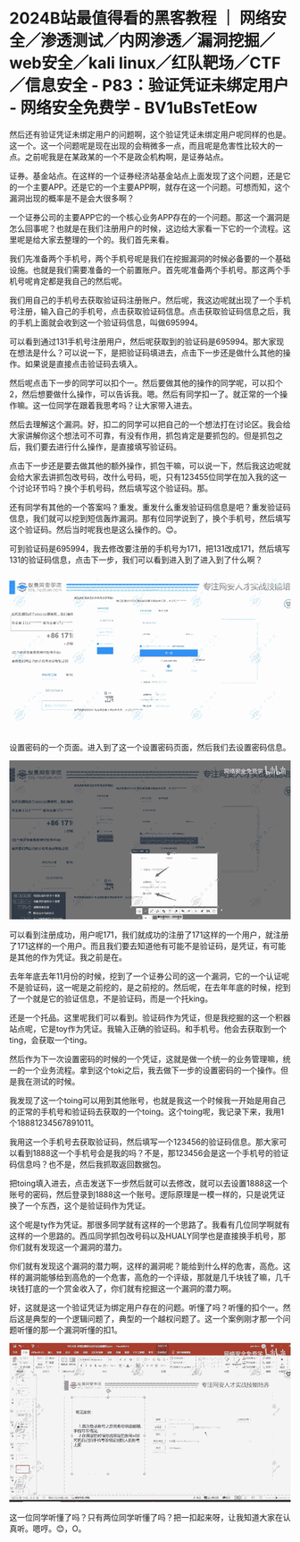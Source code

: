 # 2024B站最值得看的黑客教程 ｜ 网络安全／渗透测试／内网渗透／漏洞挖掘／web安全／kali linux／红队靶场／CTF／信息安全 - P83：验证凭证未绑定用户 - 网络安全免费学 - BV1uBsTetEow

然后还有验证凭证未绑定用户的问题啊，这个验证凭证未绑定用户呢同样的也是。这一个。这一个问题呢是现在出现的会稍微多一点，而且呢是危害性比较大的一点。之前呢我是在某政某的一个不是政企机构啊，是证券站点。

证券。基金站点。在这样的一个证券经济站基金站点上面发现了这个问题，还是它的一个主要APP。还是它的一个主要APP啊，就存在这一个问题。可想而知，这个漏洞出现的概率是不是会大很多啊？

一个证券公司的主要APP它的一个核心业务APP存在的一个问题。那这一个漏洞是怎么回事呢？也就是在我们注册用户的时候，这边给大家看一下它的一个流程。这里呢是给大家去整理的一个的。我们首先来看。

我们先准备两个手机号，两个手机号呢是我们在挖掘漏洞的时候必备要的一个基础设施。也就是我们需要准备的一个前置账户。首先呢准备两个手机号。那这两个手机号呢肯定都是我自己的然后呢。

我们用自己的手机号去获取验证码注册账户。然后呢，我这边呢就出现了一个手机号注册，输入自己的手机号，点击获取验证码信息。点击获取验证码信息之后，我的手机上面就会收到这一个验证码信息，叫做695994。

可以看到通过131手机号注册用户，然后呢获取到的验证码是695994。那大家现在想法是什么？可以说一下，是把验证码填进去，点击下一步还是做什么其他的操作。如果说是直接点击验证码去填入。

然后呢点击下一步的同学可以扣个一。然后要做其他的操作的同学呢，可以扣个2，然后想要做什么操作，可以告诉我。嗯。然后有同学扣一了。就正常的一个操作嘛。这一位同学在跟着我思考吗？让大家带入进去。

然后去理解这个漏洞。好，扣二的同学可以把自己的一个想法打在讨论区。我会给大家讲解你这个想法可不可靠，有没有作用，抓包肯定是要抓包的。但是抓包之后，我们要去进行什么操作，是直接填写验证码。

点击下一步还是要去做其他的额外操作，抓包干嘛，可以说一下，然后我这边呢就会给大家去讲抓包改号码，改什么号码，呃，只有123455位同学在加入我的这一个讨论环节吗？换个手机号码，然后填写这个验证码。那。

还有同学有其他的一个答案吗？重发。重发什么重发验证码信息是吧？重发验证码信息，我们就可以挖到短信轰炸漏洞。那有位同学说到了，换个手机号，然后填写这个验证码。然后当时呢我也是这么操作的。😊。

可到验证码是695994，我去修改要注册的手机号为171，把131改成171，然后填写131的验证码信息，点击下一步，我们可以看到进入到了进入到了什么啊？



![](img/2111a19b4a9ddf4d2d71c9b1f553abf1_1.png)

设置密码的一个页面。进入到了这一个设置密码页面，然后我们去设置密码信息。

![](img/2111a19b4a9ddf4d2d71c9b1f553abf1_3.png)

可以看到注册成功，用户呢171，我们就成功的注册了171这样的一个用户，就注册了171这样的一个用户。而且我们要去知道他有可能不是验证码，是凭证，有可能是其他的作为凭证。我之前是在。

去年年底去年11月份的时候，挖到了一个证券公司的这一个漏洞，它的一个认证呢不是验证码，这一呢是之前挖的，是之前挖的。然后呢，在去年年底的时候，挖到了一个就是它的验证信息，不是验证码，而是一个托king。

还是一个托品。这里呢我们可以看到。验证码作为凭证，但是我挖掘的这一个积器站点呢，它是toy作为凭证。我输入正确的验证码。和手机号。他会去获取到一个ting，会获取一个ting。

然后作为下一次设置密码的时候的一个凭证，这就是做一个统一的业务管理嘛，统一的一个业务流程。拿到这个toki之后，我去做下一步的设置密码的一个操作。但是我在测试的时候。

我发现了这一个toing可以用到其他账号，也就是我这一个时候我一开始是用自己的正常的手机号和验证码去获取的一个toing。这个toing呢，我记录下来，我用1个18881234567891011。

我用这一个手机号去获取验证码，然后填写一个123456的验证码信息。那大家可以看到1888这一个手机号会是我的吗？不是，那123456会是这一个手机号的验证码信息吗？也不是，然后我抓取返回数据包。

把toing填入进去，点击发送下一步然后就可以去修改，就可以去设置1888这一个账号的密码，然后登录到1888这一个账号。逻际原理是一模一样的，只是说凭证换了一个东西，这个是验证码作为凭证。

这个呢是ty作为凭证。那很多同学就有这样的一个思路了。我看有几位同学啊就有这样的一个思路的。西瓜同学抓包改号码以及HUALY同学也是直接换手机号，那你们就有发现这一个漏洞的潜力。

你们就有发现这个漏洞的潜力啊，这样的漏洞呢？能给到什么样的危害，高危。这样的漏洞能够给到高危的一个危害，高危的一个评级，那就是几千块钱了嘛，几千块钱打底的一个赏金收入了，你们就有挖掘这一个漏洞的潜力啊。

好，这就是这一个验证凭证为绑定用户存在的问题。听懂了吗？听懂的扣个一。然后这是典型的一个逻辑问题了，典型的一个越权问题了。这一个案例刚才那一个问题听懂的那一个漏洞听懂的扣1。



![](img/2111a19b4a9ddf4d2d71c9b1f553abf1_5.png)

这一位同学听懂了吗？只有两位同学听懂了吗？把一扣起来呀，让我知道大家在认真听。嗯哼。😊，O。